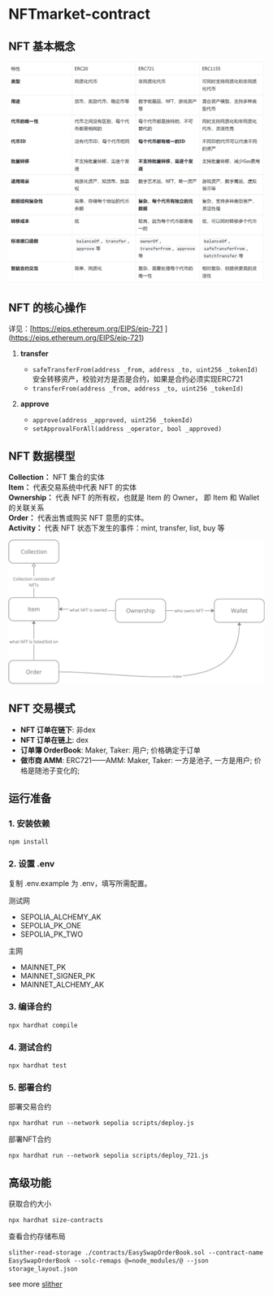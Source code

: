# NFTmarket-contract

## NFT 基本概念

![image](../image/435733355-da3ba89a-382b-4003-99b0-286a938483b2.png)

## NFT 的核心操作

详见：[https://eips.ethereum.org/EIPS/eip-721 ] (<https://eips.ethereum.org/EIPS/eip-721>)

1. **transfer**

    - `safeTransferFrom(address _from, address _to, uint256 _tokenId)`</br>
    安全转移资产，校验对方是否是合约，如果是合约必须实现ERC721
    - `transferFrom(address _from, address _to, uint256 _tokenId)`

2. **approve**

    - `approve(address _approved, uint256 _tokenId)`
    - `setApprovalForAll(address _operator, bool _approved)`

## NFT 数据模型

**Collection：** NFT 集合的实体</br>
**Item：** 代表交易系统中代表 NFT 的实体</br>
**Ownership：**  代表 NFT 的所有权，也就是 Item 的 Owner， 即 Item 和 Wallet 的关联关系</br>
**Order：** 代表出售或购买 NFT 意愿的实体。</br>
**Activity：** 代表 NFT 状态下发生的事件：mint, transfer, list, buy 等</br>

![image](../image/435733753-58d6759f-b0ee-42bb-96f7-5ca528d05fd3.png)

## NFT 交易模式

- **NFT 订单在链下**: 非dex
- **NFT 订单在链上**: dex
- **订单簿 OrderBook**: Maker, Taker: 用户; 价格确定于订单
- **做市商 AMM**: ERC721——AMM: Maker, Taker: 一方是池子, 一方是用户; 价格是随池子变化的;

## 运行准备

### 1. 安装依赖

```shell
npm install
```

### 2. 设置 .env

复制 .env.example 为 .env，填写所需配置。</br>

测试网

- SEPOLIA_ALCHEMY_AK
- SEPOLIA_PK_ONE
- SEPOLIA_PK_TWO

主网

- MAINNET_PK
- MAINNET_SIGNER_PK
- MAINNET_ALCHEMY_AK

### 3. 编译合约

```shell
npx hardhat compile
```

### 4. 测试合约

```shell
npx hardhat test
```

### 5. 部署合约

部署交易合约

```shell
npx hardhat run --network sepolia scripts/deploy.js
```

部署NFT合约

```shell
npx hardhat run --network sepolia scripts/deploy_721.js
```

## 高级功能

获取合约大小

```shell
npx hardhat size-contracts
```

查看合约存储布局

```shell
slither-read-storage ./contracts/EasySwapOrderBook.sol --contract-name EasySwapOrderBook --solc-remaps @=node_modules/@ --json storage_layout.json
```

see more [slither](https://github.com/crytic/slither)
